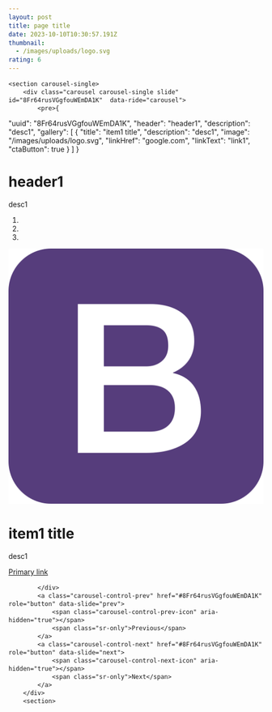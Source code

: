 ```yaml
---
layout: post
title: page title
date: 2023-10-10T10:30:57.191Z
thumbnail:
  - /images/uploads/logo.svg
rating: 6
---
```


    <section carousel-single>
        <div class="carousel carousel-single slide" id="8Fr64rusVGgfouWEmDA1K"  data-ride="carousel">
            <pre>{
  "uuid": "8Fr64rusVGgfouWEmDA1K",
  "header": "header1",
  "description": "desc1",
  "gallery": [
    {
      "title": "item1 title",
      "description": "desc1",
      "image": "/images/uploads/logo.svg",
      "linkHref": "google.com",
      "linkText": "link1",
      "ctaButton": true
    }
  ]
}</pre>
            <div className="carousel-header"><h1>header1</h1></div>
            <div className="carousel-description"><p>desc1</p></div>
            <ol class="carousel-indicators">
                <li data-target="#8Fr64rusVGgfouWEmDA1K" data-slide-to="0" class="active"></li>
                <li data-target="#8Fr64rusVGgfouWEmDA1K" data-slide-to="1"></li>
                <li data-target="#8Fr64rusVGgfouWEmDA1K" data-slide-to="2"></li>
            </ol>
            <div class="carousel-inner"><div class="carousel-item"><img class="carousel-image d-block w-100" src="/images/logo.svg" alt="First slide"><div class="carousel-item-content"><div className="carousel-title"><h1>item1 title</h1></div><div className="carousel-description"><p>desc1</p></div><a href="google.com" class="carousel-link btn btn-primary">Primary link</a>
                                </div>
                    </div>
                
            </div>
            <a class="carousel-control-prev" href="#8Fr64rusVGgfouWEmDA1K" role="button" data-slide="prev">
                <span class="carousel-control-prev-icon" aria-hidden="true"></span>
                <span class="sr-only">Previous</span>
            </a>
            <a class="carousel-control-next" href="#8Fr64rusVGgfouWEmDA1K" role="button" data-slide="next">
                <span class="carousel-control-next-icon" aria-hidden="true"></span>
                <span class="sr-only">Next</span>
            </a>
        </div>
        <section>